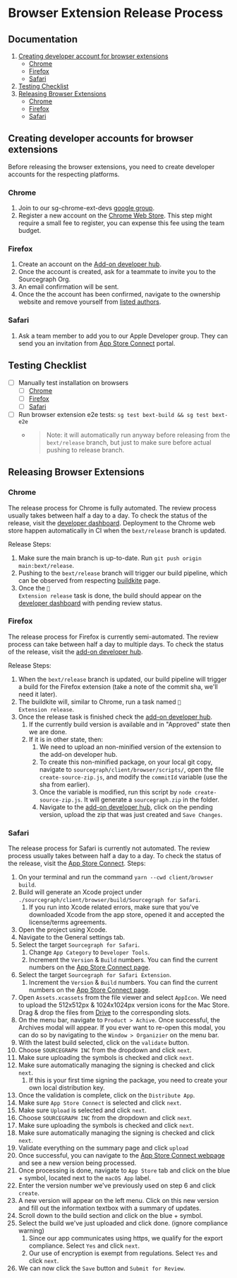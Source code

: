 # Browser Extension Release Process

## Documentation

1. [Creating developer account for browser extensions](#creating-developer-accounts-for-browser-extensions)
   - [Chrome](#create-for-chrome)
   - [Firefox](#create-for-firefox)
   - [Safari](#create-for-safari)
1. [Testing Checklist](#testing-checklist)
1. [Releasing Browser Extensions](#releasing-browser-extensions)
   - [Chrome](#chrome)
   - [Firefox](#firefox)
   - [Safari](#safari)

## Creating developer accounts for browser extensions

Before releasing the browser extensions, you need to create developer accounts for the respecting platforms.

### <span id="create-for-chrome">Chrome</span>

1. Join to our sg-chrome-ext-devs [google group](https://groups.google.com/g/sg-chrome-ext-devs/).
1. Register a new account on the [Chrome Web Store](https://chrome.google.com/webstore/devconsole/register?hl=en). This step might require a small fee to register, you can expense this fee using the team budget.

### <span id="create-for-firefox">Firefox</span>

1. Create an account on the [Add-on developer hub](https://addons.mozilla.org/en-US/developers/).
1. Once the account is created, ask for a teammate to invite you to the Sourcegraph Org.
1. An email confirmation will be sent.
1. Once the the account has been confirmed, navigate to the ownership website and remove yourself from [listed authors](https://addons.mozilla.org/en-US/developers/addon/sourcegraph-for-firefox/ownership).

### <span id="create-for-safari">Safari</span>

1. Ask a team member to add you to our Apple Developer group. They can send you an invitation from [App Store Connect](https://appstoreconnect.apple.com/) portal.

## Testing Checklist

- [ ] Manually test installation on browsers
  - [ ] [Chrome](https://github.com/sourcegraph/sourcegraph/tree/main/client/browser#chrome)
  - [ ] [Firefox](https://github.com/sourcegraph/sourcegraph/tree/main/client/browser#firefox-manual)
  - [ ] [Safari](https://github.com/sourcegraph/sourcegraph/tree/main/client/browser#safari)
- [ ] Run browser extension e2e tests: `sg test bext-build && sg test bext-e2e`
  - > Note: it will automatically run anyway before releasing from the `bext/release` branch, but just to make sure before actual pushing to release branch.

## Releasing Browser Extensions

### Chrome

The release process for Chrome is fully automated. The review process usually takes between half a day to a day. To check the status of the release, visit the [developer dashboard](https://chrome.google.com/webstore/devconsole/7db1c88c-79ec-48c8-b14f-e17af93aee2c). Deployment to the Chrome web store happen automatically in CI when the `bext/release` branch is updated.

Release Steps:

1. Make sure the main branch is up-to-date. Run `git push origin main:bext/release`.
1. Pushing to the `bext/release` branch will trigger our build pipeline, which can be observed from respecting [buildkite](https://buildkite.com/sourcegraph/sourcegraph/builds?branch=bext%2Frelease) page.
1. Once the <code>🚀<img src="https://buildkiteassets.com/emojis/img-buildkite-64/chrome.png" style="width: 1.23em; height: 1.23em; margin-left: 0.05em; margin-right: 0.05em; vertical-align: -0.2em; background-color: transparent;"/> Extension release</code> task is done, the build should appear on the [developer dashboard](https://chrome.google.com/webstore/devconsole/7db1c88c-79ec-48c8-b14f-e17af93aee2c/dgjhfomjieaadpoljlnidmbgkdffpack/edit/package) with pending review status.

### Firefox

The release process for Firefox is currently semi-automated. The review process can take between half a day to multiple days. To check the status of the release, visit the [add-on developer hub](https://addons.mozilla.org/en-US/developers/addon/sourcegraph-for-firefox/versions).

Release Steps:

1. When the `bext/release` branch is updated, our build pipeline will trigger a build for the Firefox extension (take a note of the commit sha, we'll need it later).
1. The buildkite will, similar to Chrome, run a task named <code>🚀<img src="https://buildkiteassets.com/emojis/img-buildkite-64/firefox.png" style="width: 1.23em; height: 1.23em; margin-left: 0.05em; margin-right: 0.05em; vertical-align: -0.2em; background-color: transparent;"/> Extension release</code>.
1. Once the release task is finished check the [add-on developer hub](https://addons.mozilla.org/en-US/developers/addon/sourcegraph-for-firefox/versions).
   1. If the currently build version is available and in "Approved" state then we are done.
   1. If it is in other state, then:
      1. We need to upload an non-minified version of the extension to the add-on developer hub.
      1. To create this non-minified package, on your local git copy, navigate to `sourcegraph/client/browser/scripts/`, open the file `create-source-zip.js`, and modify the `commitId` variable (use the sha from earlier).
      1. Once the variable is modified, run this script by `node create-source-zip.js`. It will generate a `sourcegraph.zip` in the folder.
      1. Navigate to the [add-on developer hub](https://addons.mozilla.org/en-US/developers/addon/sourcegraph-for-firefox/versions), click on the pending version, upload the zip that was just created and `Save Changes`.

### Safari

The release process for Safari is currently not automated. The review process usually takes between half a day to a day. To check the status of the release, visit the [App Store Connect](https://appstoreconnect.apple.com/apps/1543262193/appstore/macos/version/deliverable).
Steps:

1. On your terminal and run the command `yarn --cwd client/browser build`.
1. Build will generate an Xcode project under `./sourcegraph/client/browser/build/Sourcegraph for Safari`.
   1. If you run into Xcode related errors, make sure that you've downloaded Xcode from the app store, opened it and accepted the license/terms agreements.
1. Open the project using Xcode.
1. Navigate to the General settings tab.
1. Select the target `Sourcegraph for Safari`.
   1. Change `App Category` to `Developer Tools`.
   1. Increment the `Version` & `Build` numbers. You can find the current numbers on the [App Store Connect page](https://appstoreconnect.apple.com/apps/1543262193/appstore/macos/version/deliverable).
1. Select the target `Sourcegraph for Safari Extension`.
   1. Increment the `Version` & `Build` numbers. You can find the current numbers on the [App Store Connect page](https://appstoreconnect.apple.com/apps/1543262193/appstore/macos/version/deliverable).
1. Open `Assets.xcassets` from the file viewer and select `AppIcon`. We need to upload the 512x512px & 1024x1024px version icons for the Mac Store. Drag & drop the files from [Drive](https://drive.google.com/drive/folders/1JCUuzIrpNrZP_uNqpel2wq0lwdRBkVgZ) to the corresponding slots.
1. On the menu bar, navigate to `Product > Achive`. Once successful, the Archives modal will appear. If you ever want to re-open this modal, you can do so by navigating to the `Window > Organizier` on the menu bar.
1. With the latest build selected, click on the `validate` button.
1. Choose `SOURCEGRAPH INC` from the dropdown and click `next`.
1. Make sure uploading the symbols is checked and click `next`.
1. Make sure automatically managing the signing is checked and click `next`.
   1. If this is your first time signing the package, you need to create your own local distribution key.
1. Once the validation is complete, click on the `Distribute App`.
1. Make sure `App Store Connect` is selected and click `next`.
1. Make sure `Upload` is selected and click `next`.
1. Choose `SOURCEGRAPH INC` from the dropdown and click `next`.
1. Make sure uploading the symbols is checked and click `next`.
1. Make sure automatically managing the signing is checked and click `next`.
1. Validate everything on the summary page and click `upload`
1. Once successful, you can navigate to the [App Store Connect webpage](https://appstoreconnect.apple.com/apps/1543262193/testflight/macos) and see a new version being processed.
1. Once processing is done, navigate to `App Store` tab and click on the blue + symbol, located next to the `macOS App` label.
1. Enter the version number we've previously used on step 6 and click `create`.
1. A new version will appear on the left menu. Click on this new version and fill out the information textbox with a summary of updates.
1. Scroll down to the build section and click on the blue + symbol.
1. Select the build we've just uploaded and click done. (ignore compliance warning)
   1. Since our app communicates using https, we qualify for the export compliance. Select `Yes` and click `next`.
   1. Our use of encryption is exempt from regulations. Select `Yes` and click `next`.
1. We can now click the `Save` button and `Submit for Review`.
